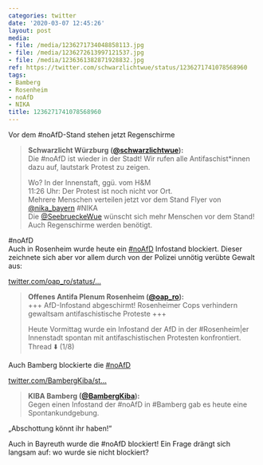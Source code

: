 ```yaml
---
categories: twitter
date: '2020-03-07 12:45:26'
layout: post
media:
- file: /media/1236271734048858113.jpg
- file: /media/1236272613997121537.jpg
- file: /media/1236361382871928832.jpg
ref: https://twitter.com/schwarzlichtwue/status/1236271741078568960
tags:
- Bamberg
- Rosenheim
- noAfD
- NIKA
title: 1236271741078568960
---
```

Vor dem #noAfD-Stand stehen jetzt Regenschirme   
> <b>Schwarzlicht Würzburg ([@schwarzlichtwue](https://twitter.com/schwarzlichtwue)):</b>  
>Die #noAfD ist wieder in der Stadt! Wir rufen alle Antifaschist\*innen dazu auf, lautstark Protest zu zeigen.  
>  
>Wo? In der Innenstaft, ggü. vom H&amp;M    
>11:26 Uhr: Der Protest ist noch nicht vor Ort.    
>Mehrere Menschen verteilen jetzt vor dem Stand Flyer von [@nika_bayern](https://twitter.com/nika_bayern) #NIKA    
>Die [@SeebrueckeWue](https://twitter.com/SeebrueckeWue) wünscht sich mehr Menschen vor dem Stand! Auch Regenschirme werden benötigt.   


#noAfD  
Auch in Rosenheim wurde heute ein [#noAfD](/t/noafd) Infostand blockiert. Dieser zeichnete sich aber vor allem durch von der Polizei unnötig verübte Gewalt aus:

[twitter.com/oap_ro/status/…](https://twitter.com/oap_ro/status/1236305191005237249?s=19) 
> <b>Offenes Antifa Plenum Rosenheim ([@oap_ro](https://twitter.com/oap_ro)):</b>  
>+++ AfD-Infostand abgeschirmt! Rosenheimer Cops verhindern gewaltsam antifaschistische Proteste +++  
>  
>  
>  
>Heute Vormittag wurde ein Infostand der AfD in der #Rosenheim|er Innenstadt spontan mit antifaschistischen Protesten konfrontiert. Thread ⬇️ (1/8)    


Auch Bamberg blockierte die [#noAfD](/t/noafd) 

[twitter.com/BambergKiba/st…](https://twitter.com/BambergKiba/status/1236284780016271363?s=19) 
> <b>KIBA Bamberg ([@BambergKiba](https://twitter.com/BambergKiba)):</b>  
>Gegen einen Infostand der #noAfD in #Bamberg gab es heute eine Spontankundgebung.    


„Abschottung könnt ihr haben!“



Auch in Bayreuth wurde die #noAfD blockiert! Ein Frage drängt sich langsam auf: wo wurde sie nicht blockiert?  